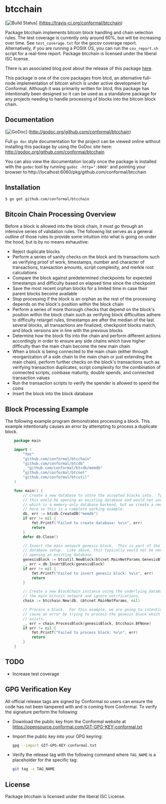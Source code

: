 btcchain
========

[![Build Status](https://travis-ci.org/conformal/btcchain.png?branch=master)]
(https://travis-ci.org/conformal/btcchain)

Package btcchain implements bitcoin block handling and chain selection rules.
The test coverage is currently only around 60%, but will be increasing over
time. See `test_coverage.txt` for the gocov coverage report.  Alternatively, if
you are running a POSIX OS, you can run the `cov_report.sh` script for a
real-time report.  Package btcchain is licensed under the liberal ISC license.

There is an associated blog post about the release of this package
[here](https://blog.conformal.com/btcchain-the-bitcoin-chain-package-from-bctd/).

This package is one of the core packages from btcd, an alternative full-node
implementation of bitcoin which is under active development by Conformal.
Although it was primarily written for btcd, this package has intentionally been
designed so it can be used as a standalone package for any projects needing to
handle processing of blocks into the bitcoin block chain.

## Documentation

[![GoDoc](https://godoc.org/github.com/conformal/btcchain?status.png)]
(http://godoc.org/github.com/conformal/btcchain)

Full `go doc` style documentation for the project can be viewed online without
installing this package by using the GoDoc site here:
http://godoc.org/github.com/conformal/btcchain

You can also view the documentation locally once the package is installed with
the `godoc` tool by running `godoc -http=":6060"` and pointing your browser to
http://localhost:6060/pkg/github.com/conformal/btcchain

## Installation

```bash
$ go get github.com/conformal/btcchain
```

## Bitcoin Chain Processing Overview

Before a block is allowed into the block chain, it must go through an intensive
series of validation rules.  The following list serves as a general outline of
those rules to provide some intuition into what is going on under the hood, but
is by no means exhaustive:

 - Reject duplicate blocks
 - Perform a series of sanity checks on the block and its transactions such as
   verifying proof of work, timestamps, number and character of transactions,
   transaction amounts, script complexity, and merkle root calculations
 - Compare the block against predetermined checkpoints for expected timestamps
   and difficulty based on elapsed time since the checkpoint
 - Save the most recent orphan blocks for a limited time in case their parent
   blocks become available
 - Stop processing if the block is an orphan as the rest of the processing
   depends on the block's position within the block chain
 - Perform a series of more thorough checks that depend on the block's position
   within the block chain such as verifying block difficulties adhere to
   difficulty retarget rules, timestamps are after the median of the last
   several blocks, all transactions are finalized, checkpoint blocks match, and
   block versions are in line with the previous blocks
 - Determine how the block fits into the chain and perform different actions
   accordingly in order to ensure any side chains which have higher difficulty
   than the main chain become the new main chain
 - When a block is being connected to the main chain (either through
   reorganization of a side chain to the main chain or just extending the
   main chain), perform further checks on the block's transactions such as
   verifying transaction duplicates, script complexity for the combination of
   connected scripts, coinbase maturity, double spends, and connected
   transaction values
 - Run the transaction scripts to verify the spender is allowed to spend the
   coins
 - Insert the block into the block database

## Block Processing Example

The following example program demonstrates processing a block.  This example
intentionally causes an error by attempting to process a duplicate block.

```Go
	package main

	import (
		"fmt"
		"github.com/conformal/btcchain"
		"github.com/conformal/btcdb"
		_ "github.com/conformal/btcdb/memdb"
		"github.com/conformal/btcnet"
		"github.com/conformal/btcutil"
	)

	func main() {
		// Create a new database to store the accepted blocks into.  Typically
		// this would be opening an existing database and would not use memdb
		// which is a memory-only database backend, but we create a new db
		// here so this is a complete working example.
		db, err := btcdb.CreateDB("memdb")
		if err != nil {
			fmt.Printf("Failed to create database: %v\n", err)
			return
		}
		defer db.Close()

		// Insert the main network genesis block.  This is part of the initial
		// database setup.  Like above, this typically would not be needed when
		// opening an existing database.
		genesisBlock := btcutil.NewBlock(btcnet.MainNetParams.GenesisBlock)
		_, err = db.InsertBlock(genesisBlock)
		if err != nil {
			fmt.Printf("Failed to insert genesis block: %v\n", err)
			return
		}

		// Create a new BlockChain instance using the underlying database for
		// the main bitcoin network and ignore notifications.
		chain := btcchain.New(db, &btcnet.MainNetParams, nil)

		// Process a block.  For this example, we are going to intentionally
		// cause an error by trying to process the genesis block which already
		// exists.
		_, err = chain.ProcessBlock(genesisBlock, btcchain.BFNone)
		if err != nil {
			fmt.Printf("Failed to process block: %v\n", err)
			return
		}
	}
```

## TODO

- Increase test coverage

## GPG Verification Key

All official release tags are signed by Conformal so users can ensure the code
has not been tampered with and is coming from Conformal.  To verify the
signature perform the following:

- Download the public key from the Conformal website at
  https://opensource.conformal.com/GIT-GPG-KEY-conformal.txt

- Import the public key into your GPG keyring:
  ```bash
  gpg --import GIT-GPG-KEY-conformal.txt
  ```

- Verify the release tag with the following command where `TAG_NAME` is a
  placeholder for the specific tag:
  ```bash
  git tag -v TAG_NAME
  ```

## License

Package btcchain is licensed under the liberal ISC License.

